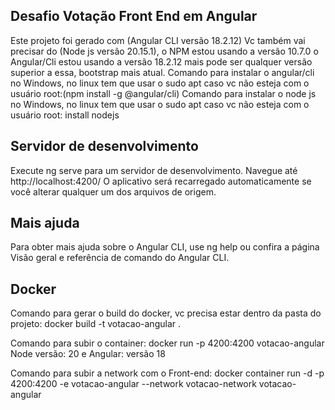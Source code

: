 ## Desafio Votação Front End em Angular

Este projeto foi gerado com (Angular CLI versão 18.2.12)
 Vc também vai precisar do (Node js versão 20.15.1),
o NPM estou usando a versão 10.7.0
o Angular/Cli estou usando a versão 18.2.12
mais pode ser qualquer versão superior a essa, bootstrap mais atual. Comando para instalar o angular/cli no Windows, no linux tem que usar o sudo apt caso vc não esteja com o usuário root:(npm install -g @angular/cli) Comando para instalar o node js no Windows, no linux tem que usar o sudo apt caso vc não esteja com o usuário root: install nodejs

## Servidor de desenvolvimento
Execute ng serve para um servidor de desenvolvimento. Navegue até http://localhost:4200/ O aplicativo será recarregado automaticamente se você alterar qualquer um dos arquivos de origem.

## Mais ajuda
Para obter mais ajuda sobre o Angular CLI, use ng help ou confira a página Visão geral e referência de comando do Angular CLI.

## Docker
Comando para gerar o build do docker, vc precisa estar dentro da pasta do projeto:
docker build -t votacao-angular . 

Comando para subir o container:
docker run -p 4200:4200 votacao-angular 
Node versão: 20 e Angular: versão 18

Comando para subir a network com o Front-end:
docker container run -d -p 4200:4200 -e votacao-angular --network votacao-network votacao-angular



